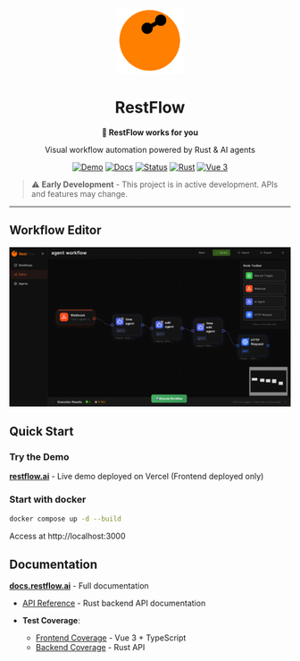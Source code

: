 <div align="center">
  <img src="frontend/src/assets/restflow.svg" alt="RestFlow Logo" width="120" height="120" />

  # RestFlow

  **🦀 RestFlow works for you**

  Visual workflow automation powered by Rust & AI agents

  [![Demo](https://img.shields.io/badge/demo-restflow.ai-brightgreen)](https://restflow.ai)
  [![Docs](https://img.shields.io/badge/docs-docs.restflow.ai-blue)](https://docs.restflow.ai/)
  [![Status](https://img.shields.io/badge/status-prototype-orange)](https://github.com/lhwzds/restflow)
  [![Rust](https://img.shields.io/badge/rust-1.82%2B-dea584)](https://www.rust-lang.org/)
  [![Vue 3](https://img.shields.io/badge/vue-3.x-4fc08d)](https://vuejs.org/)

</div>

> ⚠️ **Early Development** - This project is in active development. APIs and features may change.

---

## Workflow Editor

![RestFlow Workflow Editor](./docs/images/workflow-editor.png)

## Quick Start

### Try the Demo

**[restflow.ai](https://restflow.ai)** - Live demo deployed on Vercel (Frontend deployed only)

### Start with docker

```bash
docker compose up -d --build
```

Access at http://localhost:3000

## Documentation

**[docs.restflow.ai](https://docs.restflow.ai/)** - Full documentation

- [API Reference](https://docs.restflow.ai/api/backend/) - Rust backend API documentation

- **Test Coverage**:
  - [Frontend Coverage](https://docs.restflow.ai/coverage/frontend/) - Vue 3 + TypeScript
  - [Backend Coverage](https://docs.restflow.ai/coverage/backend/) - Rust API
